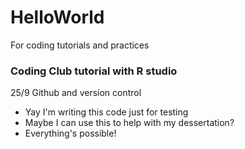 # HelloWorld
For coding tutorials and practices

### Coding Club tutorial with R studio
25/9 Github and version control
- Yay I'm writing this code just for testing
- Maybe I can use this to help with my dessertation?
- Everything's possible!